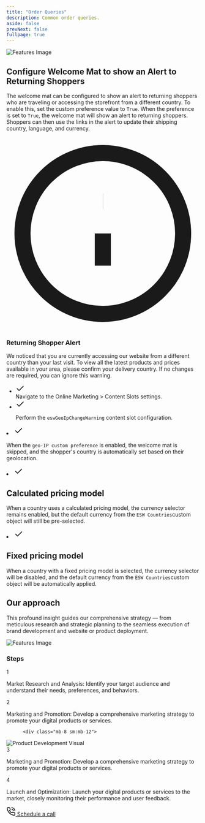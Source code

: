 ```yaml
---
title: "Order Queries"
description: Common order queries.
aside: false
prevNext: false
fullpage: true
---
```




<div class="max-w-[85rem] px-4 py-4 sm:px-6 lg:px-8 lg:py-4 mx-auto">
  <!-- Grid -->
  <div class="md:grid md:grid-cols-2 md:items-center md:gap-12 xl:gap-32">
    <!-- Left Column -->
    <div>
      <img class="rounded-xl" src="/Screenshot 2025-06-30 182129.png" alt="Features Image">
    </div>

  <div class="mt-5 sm:mt-10 lg:mt-0">
      <div class="space-y-6 sm:space-y-8">
        <!-- Title & Description -->
        <div class="space-y-2 md:space-y-4">
          <h2 class="font-bold text-3xl lg:text-4xl text-gray-800 dark:text-neutral-200">
            Configure Welcome Mat to show an Alert to Returning Shoppers
          </h2>
          <p class="text-gray-500 dark:text-white">
            The welcome mat can be configured to show an alert to returning shoppers who are traveling or accessing the storefront from a different country.
            To enable this, set the custom preference value to
            <code class="px-1 py-0.5 rounded bg-gray-100 dark:bg-neutral-800 text-gray-800 dark:text-gray-100 text-xs font-JetBrains Mono">True</code>.
            When the preference is set to
            <code class="px-1 py-0.5 rounded bg-gray-100 dark:bg-neutral-800 text-gray-800 dark:text-gray-100 text-xs font-JetBrains Mono">True</code>,
            the welcome mat will show an alert to returning shoppers. Shoppers can then use the links in the alert to update their shipping country, language, and currency.
          </p>
        </div>


  <div class="mt-4 bg-white border border-gray-200 rounded-lg shadow-lg p-4 dark:bg-neutral-800 dark:border-neutral-700" role="alert" tabindex="-1" aria-labelledby="hs-welcome-mat-alert">
          <div class="flex">
            <div class="shrink-0">
              <svg class="shrink-0 size-4 text-blue-600 mt-1" xmlns="http://www.w3.org/2000/svg" fill="none" viewBox="0 0 24 24" stroke="currentColor" stroke-width="2">
                <circle cx="12" cy="12" r="10"></circle>
                <path d="M12 16v-4"></path>
                <path d="M12 8h.01"></path>
              </svg>
            </div>
            <div class="ms-3">
              <h3 id="hs-welcome-mat-alert" class="text-gray-800 font-semibold dark:text-white">
                Returning Shopper Alert
              </h3>
              <p class="mt-2 text-sm text-gray-700 dark:text-neutral-400">
                We noticed that you are currently accessing our website from a different country than your last visit.
                To view all the latest products and prices available in your area, please confirm your delivery country.
                If no changes are required, you can ignore this warning.
              </p>
            </div>
          </div>
        </div>

  <ul class="space-y-2 sm:space-y-4 pt-2">
          <li class="flex gap-x-3">
            <span class="mt-0.5 size-5 flex justify-center items-center rounded-full bg-blue-50 text-blue-600 dark:bg-blue-800/30 dark:text-blue-500">
              <svg class="shrink-0 size-3.5" xmlns="http://www.w3.org/2000/svg" width="24" height="24" viewBox="0 0 24 24" fill="none" stroke="currentColor" stroke-width="2" stroke-linecap="round" stroke-linejoin="round">
                <polyline points="20 6 9 17 4 12"/>
              </svg>
            </span>
            <div class="grow">
              <span class="text-sm sm:text-base text-gray-500 dark:text-white">
                <span class="font-bold">Navigate </span> to the Online Marketing > Content Slots settings.
              </span>
            </div>
          </li>

  <li class="flex gap-x-3">
            <span class="mt-0.5 size-5 flex justify-center items-center rounded-full bg-blue-50 text-blue-600 dark:bg-blue-800/30 dark:text-blue-500">
              <svg class="shrink-0 size-3.5" xmlns="http://www.w3.org/2000/svg" width="24" height="24" viewBox="0 0 24 24" fill="none" stroke="currentColor" stroke-width="2" stroke-linecap="round" stroke-linejoin="round">
                <polyline points="20 6 9 17 4 12"/>
              </svg>
            </span>
            <div class="grow">
              <p class="text-sm sm:text-base text-gray-500 dark:text-white">
                Perform the <code class="px-1 py-0.5 rounded bg-gray-100 dark:bg-neutral-800 text-gray-800 dark:text-gray-100 text-xs font-JetBrains Mono">eswGeoIpChangeWarning</code> content slot configuration.
              </p>
            </div>
          </li>
        </ul>
      </div>
    </div>
  </div>
</div>


<!-- Features -->


  <li class="flex gap-x-3">
            <span class="mt-0.5 size-5 flex justify-center items-center rounded-full bg-blue-50 text-blue-600 dark:bg-blue-800/30 dark:text-blue-500">
              <svg class="shrink-0 size-3.5" xmlns="http://www.w3.org/2000/svg" width="24" height="24" viewBox="0 0 24 24" fill="none" stroke="currentColor" stroke-width="2" stroke-linecap="round" stroke-linejoin="round">
                <polyline points="20 6 9 17 4 12"/>
              </svg>
            </span>
            <div class="grow">
          <p class="mt-1 text-gray-600 dark:text-neutral-400">
              When the <code class="px-1 py-0.5 rounded bg-gray-100 dark:bg-neutral-800 text-gray-800 dark:text-gray-100 text-xs font-JetBrains Mono">geo-IP custom preference</code> is enabled, the welcome mat is skipped, and the shopper's country is automatically set based on their geolocation.
            </p>
            </div>
          </li>

  <li class="flex gap-x-3">
            <span class="mt-0.5 size-5 flex justify-center items-center rounded-full bg-blue-50 text-blue-600 dark:bg-blue-800/30 dark:text-blue-500">
              <svg class="shrink-0 size-3.5" xmlns="http://www.w3.org/2000/svg" width="24" height="24" viewBox="0 0 24 24" fill="none" stroke="currentColor" stroke-width="2" stroke-linecap="round" stroke-linejoin="round">
                <polyline points="20 6 9 17 4 12"/>
              </svg>
            </span>
            <div class="grow">
             <h2 class="font-bold text-lg lg:text-2xl text-gray-800 dark:text-neutral-200">
               Calculated pricing model
             </h2>
          <p class="mt-1 text-gray-600 dark:text-neutral-400">
              When a country uses a calculated pricing model, the currency selector remains enabled, but the default currency from the <code class="px-1 py-0.5 rounded bg-gray-100 dark:bg-neutral-800 text-gray-800 dark:text-gray-100 text-xs font-JetBrains Mono">ESW Countries</code>custom object will still be pre-selected.
            </p>
          </p>
            </div>
          </li>

  <li class="flex gap-x-3">
            <span class="mt-0.5 size-5 flex justify-center items-center rounded-full bg-blue-50 text-blue-600 dark:bg-blue-800/30 dark:text-blue-500">
              <svg class="shrink-0 size-3.5" xmlns="http://www.w3.org/2000/svg" width="24" height="24" viewBox="0 0 24 24" fill="none" stroke="currentColor" stroke-width="2" stroke-linecap="round" stroke-linejoin="round">
                <polyline points="20 6 9 17 4 12"/>
              </svg>
            </span>
            <div class="grow">
             <h2 class="font-bold text-lg lg:text-2xl text-gray-800 dark:text-neutral-200">
               Fixed pricing model
             </h2>
          <p class="mt-1 text-gray-600 dark:text-neutral-400">
              When a country with a fixed pricing model is selected, the currency selector will be disabled, and the default currency from the <code class="px-1 py-0.5 rounded bg-gray-100 dark:bg-neutral-800 text-gray-800 dark:text-gray-100 text-xs font-JetBrains Mono">ESW Countries</code>custom object will be automatically applied.
            </p>
            </div>
          </li>
        </ul>
        <!-- End List -->
      </div>
    </div>
    <!-- End Col -->
  </div>
  <!-- End Grid -->
</div>
<!-- End Features -->




<!-- Approach -->
<div class="bg-neutral-900">
  <!-- Approach -->
  <div class="max-w-5xl px-4 xl:px-0 py-10 lg:pt-20 lg:pb-20 mx-auto">
    <!-- Title -->
    <div class="max-w-3xl mb-10 lg:mb-14">
      <h2 class="text-white font-semibold text-2xl md:text-4xl md:leading-tight">Our approach</h2>
      <p class="mt-1 text-neutral-400">This profound insight guides our comprehensive strategy — from meticulous research and strategic planning to the seamless execution of brand development and website or product deployment.</p>
    </div>
    <!-- End Title -->

  <!-- Grid -->
  <div class="grid grid-cols-1 lg:grid-cols-2 gap-10 lg:gap-16 lg:items-center">
      <div class="aspect-w-16 aspect-h-9 lg:aspect-none">
        <img class="w-full object-cover rounded-xl" src="/salesforce9.png" alt="Features Image">
      </div>
      <!-- End Col -->

  <!-- Timeline -->
  <div>
        <!-- Heading -->
        <div class="mb-4">
          <h3 class="text-[#ff0] text-xs font-medium uppercase">
            Steps
          </h3>
        </div>
        <!-- End Heading -->

   <!-- Item -->
  <div class="flex gap-x-5 ms-1">
          <!-- Icon -->
          <div class="relative last:after:hidden after:absolute after:top-8 after:bottom-0 after:start-4 after:w-px after:-translate-x-[0.5px] after:bg-neutral-800">
            <div class="relative z-10 size-8 flex justify-center items-center">
              <span class="flex shrink-0 justify-center items-center size-8 border border-neutral-800 text-[#ff0] font-semibold text-xs uppercase rounded-full">
                1
              </span>
            </div>
          </div>
          <!-- End Icon -->

  <!-- Right Content -->
  <div class="grow pt-0.5 pb-8 sm:pb-12">
            <p class="text-sm lg:text-base text-neutral-400">
              <span class="text-white">Market Research and Analysis:</span>
              Identify your target audience and understand their needs, preferences, and behaviors.
            </p>
          </div>
          <!-- End Right Content -->
        </div>
        <!-- End Item -->

  <!-- Item -->
  <div class="flex gap-x-5 ms-1">
          <!-- Icon -->
          <div class="relative last:after:hidden after:absolute after:top-8 after:bottom-0 after:start-4 after:w-px after:-translate-x-[0.5px] after:bg-neutral-800">
            <div class="relative z-10 size-8 flex justify-center items-center">
              <span class="flex shrink-0 justify-center items-center size-8 border border-neutral-800 text-[#ff0] font-semibold text-xs uppercase rounded-full">
                2
              </span>
            </div>
          </div>
          <!-- End Icon -->

  <!-- Right Content -->
  <div class="grow pt-0.5 pb-8 sm:pb-12">
            <p class="text-sm md:text-base text-neutral-400">
              <span class="text-white">Marketing and Promotion:</span>
              Develop a comprehensive marketing strategy to promote your digital products or services.
            </p>
          </div>
          
          <div class="mb-8 sm:mb-12">
  <img src="/salesforcestep2.png" alt="Product Development Visual" class="w-full h-auto rounded-xl object-cover" />
</div><!-- End Right Content -->
        </div>
        <!-- End

  <!-- Item -->
  <div class="flex gap-x-5 ms-1">
          <!-- Icon -->
          <div class="relative last:after:hidden after:absolute after:top-8 after:bottom-0 after:start-4 after:w-px after:-translate-x-[0.5px] after:bg-neutral-800">
            <div class="relative z-10 size-8 flex justify-center items-center">
              <span class="flex shrink-0 justify-center items-center size-8 border border-neutral-800 text-[#ff0] font-semibold text-xs uppercase rounded-full">
                3
              </span>
            </div>
          </div>
          <!-- End Icon -->

  <!-- Right Content -->
  <div class="grow pt-0.5 pb-8 sm:pb-12">
            <p class="text-sm md:text-base text-neutral-400">
              <span class="text-white">Marketing and Promotion:</span>
              Develop a comprehensive marketing strategy to promote your digital products or services.
            </p>
          </div>
          <!-- End Right Content -->
        </div>
        <!-- End Item -->

  <!-- Item -->
  <div class="flex gap-x-5 ms-1">
          <!-- Icon -->
          <div class="relative last:after:hidden after:absolute after:top-8 after:bottom-0 after:start-4 after:w-px after:-translate-x-[0.5px] after:bg-neutral-800">
            <div class="relative z-10 size-8 flex justify-center items-center">
              <span class="flex shrink-0 justify-center items-center size-8 border border-neutral-800 text-[#ff0] font-semibold text-xs uppercase rounded-full">
                4
              </span>
            </div>
          </div>
          <!-- End Icon -->

  <!-- Right Content -->
  <div class="grow pt-0.5 pb-8 sm:pb-12">
            <p class="text-sm md:text-base text-neutral-400">
              <span class="text-white">Launch and Optimization:</span>
              Launch your digital products or services to the market, closely monitoring their performance and user feedback.
            </p>
          </div>
          <!-- End Right Content -->
        </div>
        <!-- End Item -->

  <a class="group inline-flex items-center gap-x-2 py-2 px-3 bg-[#ff0] font-medium text-sm text-neutral-800 rounded-full focus:outline-hidden" href="#">
          <svg class="shrink-0 size-4" xmlns="http://www.w3.org/2000/svg" width="24" height="24" viewBox="0 0 24 24" fill="none" stroke="currentColor" stroke-width="2" stroke-linecap="round" stroke-linejoin="round"><path d="M22 16.92v3a2 2 0 0 1-2.18 2 19.79 19.79 0 0 1-8.63-3.07 19.5 19.5 0 0 1-6-6 19.79 19.79 0 0 1-3.07-8.67A2 2 0 0 1 4.11 2h3a2 2 0 0 1 2 1.72 12.84 12.84 0 0 0 .7 2.81 2 2 0 0 1-.45 2.11L8.09 9.91a16 16 0 0 0 6 6l1.27-1.27a2 2 0 0 1 2.11-.45 12.84 12.84 0 0 0 2.81.7A2 2 0 0 1 22 16.92z"></path><path class="opacity-0 group-hover:opacity-100 group-focus:opacity-100 group-hover:delay-100 transition" d="M14.05 2a9 9 0 0 1 8 7.94"></path><path class="opacity-0 group-hover:opacity-100 group-focus:opacity-100 transition" d="M14.05 6A5 5 0 0 1 18 10"></path></svg>
          Schedule a call
        </a>
      </div>
      <!-- End Timeline -->
    </div>
    <!-- End Grid -->
  </div>
</div>
<!-- End Approach -->
